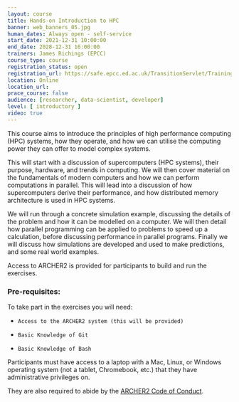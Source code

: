 ```yaml
---
layout: course
title: Hands-on Introduction to HPC
banner: web_banners_05.jpg 
human_dates: Always open - self-service 
start_date: 2021-12-31 10:00:00
end_date: 2028-12-31 16:00:00
trainers: James Richings (EPCC)
course_type: course
registration_status: open
registration_url: https://safe.epcc.ed.ac.uk/TransitionServlet/TrainingCourse/240000-Introduction-HPC-SS
location: Online
location_url:
prace_course: false
audience: [researcher, data-scientist, developer]
level: [ introductory ]
video: true
---
```



This course aims to introduce the principles of high performance computing (HPC) systems, how they operate, and how we can utilise the computing power they can offer to model complex systems.

This will start with a discussion of supercomputers (HPC systems), their purpose, hardware, and trends in computing. We will then cover material on the fundamentals of modern computers and how we can perform computations in parallel. This will lead into a discussion of how supercomputers derive their performance, and how distributed memory architecture is used in HPC systems.

We will run through a concrete simulation example, discussing the details of the problem and how it can be modelled on a computer. We will then detail how parallel programming can be applied to problems to speed up a calculation, before discussing performance in parallel programs. Finally we will discuss how simulations are developed and used to make predictions, and some real world examples.
 
Access to ARCHER2 is provided for participants to build and run the exercises.



### Pre-requisites:

To take part in the exercises you will need:

-     Access to the ARCHER2 system (this will be provided)
-     Basic Knowledge of Git
-     Basic Knowledge of Bash


Participants must have access to a laptop with a Mac, Linux, or
Windows operating system (not a tablet, Chromebook, etc.) that they
have administrative privileges on.

They are also required to abide by the [ARCHER2  Code of Conduct](../../../about/policies/code-of-conduct.html). 

<section id="service">
</section>


